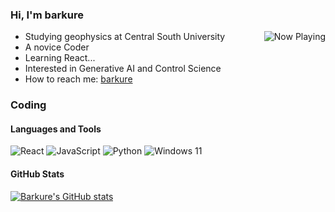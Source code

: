### Hi, I'm barkure
<div><a href="https://spotify-github-profile.vercel.app/api/view.svg?uid=31cpz4ouugwhmy4vbvgr43o4x2ae&redirect=true" target="_blank"><img src="https://spotify-github-profile.vercel.app/api/view.svg?uid=31cpz4ouugwhmy4vbvgr43o4x2ae&cover_image=true&theme=novatorem&show_offline=false&background_color=121212&interchange=false&bar_color=53b14f&bar_color_cover=true" alt="Now Playing" style="" align="right" ></a></div>

-  Studying geophysics at Central South University
-  A novice Coder
-  Learning React...
-  Interested in Generative AI and Control Science
-  How to reach me: [barkure](https://barku.re)

### Coding
#### Languages and Tools
![React](https://shields.io/badge/react-black?logo=react&style=for-the-badge)
![JavaScript](https://img.shields.io/badge/JavaScript-F7DF1E?style=for-the-badge&logo=javascript&logoColor=black)
![Python](https://img.shields.io/badge/Python-3776AB?style=for-the-badge&logo=python&logoColor=white)
![Windows 11](https://img.shields.io/badge/Windows%2011-0078D6?style=for-the-badge&logo=windows&logoColor=white)
#### GitHub Stats
[![Barkure's GitHub stats](https://github-readme-stats.vercel.app/api?username=barkure&show_icons=true&theme=transparent)](https://github.com/barkure?tab=repositories)
